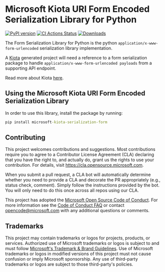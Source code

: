 # Microsoft Kiota URI Form Encoded Serialization Library for Python
[![PyPI version](https://badge.fury.io/py/microsoft-kiota-serialization-form.svg)](https://badge.fury.io/py/microsoft-kiota-serialization-form)
[![CI Actions Status](https://github.com/microsoft/kiota-serialization-form-python/actions/workflows/build.yml/badge.svg?branch=main)](https://github.com/microsoft/kiota-serialization-form-python/actions)
[![Downloads](https://pepy.tech/badge/microsoft-kiota-serialization-form)](https://pepy.tech/project/microsoft-kiota-serialization-form)

The Form Serialization Library for Python is the python `application/x-www-form-urlencoded` serialization library implementation.

A [Kiota](https://github.com/microsoft/kiota) generated project will need a reference to a form serialization package to handle `application/x-www-form-urlencoded payloads` from a supporting API endpoint.

Read more about Kiota [here](https://github.com/microsoft/kiota/blob/main/README.md).

## Using the Microsoft Kiota URI Form Encoded Serialization Library

In order to use this library, install the package by running:

```cmd
pip install microsoft-kiota-serialization-form
```

## Contributing

This project welcomes contributions and suggestions.  Most contributions require you to agree to a
Contributor License Agreement (CLA) declaring that you have the right to, and actually do, grant us
the rights to use your contribution. For details, visit https://cla.opensource.microsoft.com.

When you submit a pull request, a CLA bot will automatically determine whether you need to provide
a CLA and decorate the PR appropriately (e.g., status check, comment). Simply follow the instructions
provided by the bot. You will only need to do this once across all repos using our CLA.

This project has adopted the [Microsoft Open Source Code of Conduct](https://opensource.microsoft.com/codeofconduct/).
For more information see the [Code of Conduct FAQ](https://opensource.microsoft.com/codeofconduct/faq/) or
contact [opencode@microsoft.com](mailto:opencode@microsoft.com) with any additional questions or comments.

## Trademarks

This project may contain trademarks or logos for projects, products, or services. Authorized use of Microsoft 
trademarks or logos is subject to and must follow 
[Microsoft's Trademark & Brand Guidelines](https://www.microsoft.com/en-us/legal/intellectualproperty/trademarks/usage/general).
Use of Microsoft trademarks or logos in modified versions of this project must not cause confusion or imply Microsoft sponsorship.
Any use of third-party trademarks or logos are subject to those third-party's policies.
